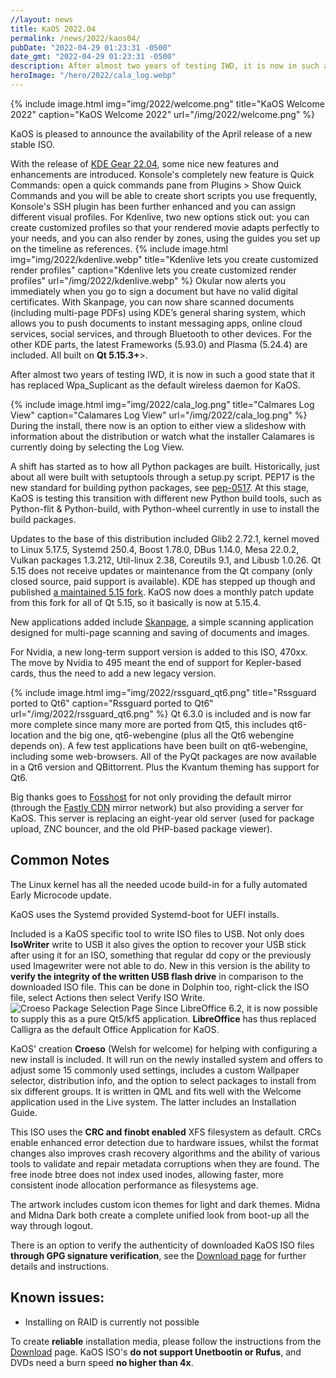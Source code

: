 ```yaml
---
//layout: news
title: KaOS 2022.04
permalink: /news/2022/kaos04/
pubDate: "2022-04-29 01:23:31 -0500"
date_gmt: "2022-04-29 01:23:31 -0500"
description: After almost two years of testing IWD, it is now in such a good state that it has replaced Wpa_Suplicant as the default wireless daemon for KaOS.
heroImage: "/hero/2022/cala_log.webp"
---
```


{% include image.html
            img="img/2022/welcome.png"
            title="KaOS Welcome 2022"
            caption="KaOS Welcome 2022"
            url="/img/2022/welcome.png" %}

KaOS is pleased to announce the availability of the April release of a new stable ISO.

With the release of [KDE Gear 22.04](https://kde.org/announcements/gear/22.04.0/), some nice new features and enhancements are introduced. Konsole's completely new feature is Quick Commands: open a quick commands pane from Plugins > Show Quick Commands and you will be able to create short scripts you use frequently, Konsole's SSH plugin has been further enhanced and you can assign different visual profiles. For Kdenlive, two new options stick out: you can create customized profiles so that your rendered movie adapts perfectly to your needs, and you can also render by zones, using the guides you set up on the timeline as references.
{% include image.html
            img="img/2022/kdenlive.webp"
            title="Kdenlive lets you create customized render profiles"
            caption="Kdenlive lets you create customized render profiles"
            url="/img/2022/kdenlive.webp" %}
Okular now alerts you immediately when you go to sign a document but have no valid digital certificates. With Skanpage, you can now share scanned documents (including multi-page PDFs) using KDE’s general sharing system, which allows you to push documents to instant messaging apps, online cloud services, social services, and through Bluetooth to other devices.
For the other KDE parts, the latest Frameworks (5.93.0) and Plasma (5.24.4) are included. All built on **Qt 5.15.3+**>.

After almost two years of testing IWD, it is now in such a good state that it has replaced Wpa_Suplicant as the default wireless daemon for KaOS.

{% include image.html
            img="img/2022/cala_log.png"
            title="Calmares Log View"
            caption="Calamares Log View"
            url="/img/2022/cala_log.png" %}
During the install, there now is an option to either view a slideshow with information about the distribution or watch what the installer Calamares is currently doing by selecting the Log View.

A shift has started as to how all Python packages are built. Historically, just about all were built with setuptools through a setup.py script. PEP17 is the new standard for building python packages, see [pep-0517](https://peps.python.org/pep-0517/). At this stage, KaOS is testing this transition with different new Python build tools, such as Python-flit & Python-build, with Python-wheel currently in use to install the build packages.

Updates to the base of this distribution included Glib2 2.72.1, kernel moved to Linux 5.17.5, Systemd 250.4, Boost 1.78.0, DBus 1.14.0, Mesa 22.0.2, Vulkan packages 1.3.212, Util-linux 2.38, Coreutils 9.1, and Libusb 1.0.26.
Qt 5.15 does not receive updates or maintenance from the Qt company (only closed source, paid support is available). KDE has stepped up though and published [a maintained 5.15 fork](https://dot.kde.org/2021/04/06/announcing-kdes-qt-5-patch-collection). KaOS now does a monthly patch update from this fork for all of Qt 5.15, so it basically is now at 5.15.4.

New applications added include [Skanpage](https://apps.kde.org/skanpage/), a simple scanning application designed for multi-page scanning and saving of documents and images.

For Nvidia, a new long-term support version is added to this ISO, 470xx. The move by Nvidia to 495 meant the end of support for Kepler-based cards, thus the need to add a new legacy version.

{% include image.html
            img="img/2022/rssguard_qt6.png"
            title="Rssguard ported to Qt6"
            caption="Rssguard ported to Qt6"
            url="/img/2022/rssguard_qt6.png" %}
Qt 6.3.0 is included and is now far more complete since many more are ported from Qt5, this includes qt6-location and the big one, qt6-webengine (plus all the Qt6 webengine depends on). A few test applications have been built on qt6-webengine, including some web-browsers. All of the PyQt packages are now available in a Qt6 version and QBittorrent. Plus the Kvantum theming has support for Qt6.

Big thanks goes to [Fosshost](https://fosshost.org/) for not only providing the default mirror (through the [Fastly CDN](https://fosshost.org/news/fosshost-mirror-service-changes) mirror network) but also providing a server for KaOS. This server is replacing an eight-year old server (used for package upload, ZNC bouncer, and the old PHP-based package viewer).

## Common Notes

The Linux kernel has all the needed ucode build-in for a fully automated Early Microcode update.

KaOS uses the Systemd provided Systemd-boot for UEFI installs.

Included is a KaOS specific tool to write ISO files to USB. Not only does **IsoWriter** write to USB it also gives the option to recover your USB stick after using it for an ISO, something that regular dd copy or the previously used Imagewriter were not able to do. New in this version is the ability to **verify the integrity of the written USB flash drive** in comparison to the downloaded ISO file. This can be done in Dolphin too, right-click the ISO file, select Actions then select Verify ISO Write.
![](/2020/croeso_packages.png "Croeso Package Selection Page")
Since LibreOffice 6.2, it is now possible to supply this as a pure Qt5/kf5 application. **LibreOffice** has thus replaced Calligra as the default Office Application for KaOS.

KaOS' creation **Croeso** (Welsh for welcome) for helping with configuring a new install is included. It will run on the newly installed system and offers to adjust some 15 commonly used settings, includes a custom Wallpaper selector, distribution info, and the option to select packages to install from six different groups. It is written in QML and fits well with the Welcome application used in the Live system. The latter includes an Installation Guide.

This ISO uses the **CRC and finobt enabled** XFS filesystem as default. CRCs enable enhanced error detection due to hardware issues, whilst the format changes also improves crash recovery algorithms and the ability of various tools to validate and repair metadata corruptions when they are found. The free inode btree does not index used inodes, allowing faster, more consistent inode allocation performance as filesystems age.

The artwork includes custom icon themes for light and dark themes. Midna and Midna Dark both create a complete unified look from boot-up all the way through logout.

There is an option to verify the authenticity of downloaded KaOS ISO files **through GPG signature verification**, see the [Download page](https://kaosx.us/pages/download/#authenticity-check) for further details and instructions.

## Known issues:

- Installing on RAID is currently not possible

To create **reliable** installation media, please follow the instructions from the [Download](http://kaosx.us/download/) page. KaOS ISO's **do not support Unetbootin or Rufus**, and DVDs need a burn speed **no higher than 4x**.
